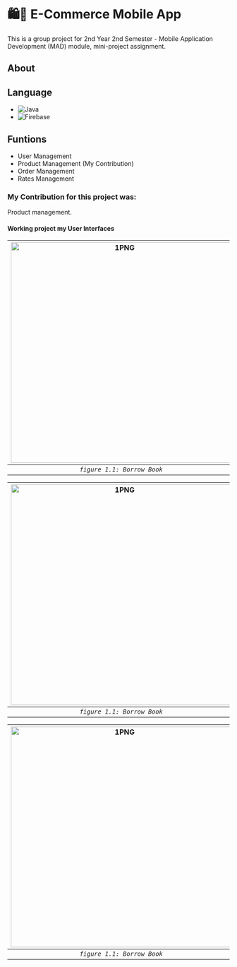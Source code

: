 # 🛍🛒 E-Commerce Mobile App
This is a group project for 2nd Year 2nd Semester - Mobile Application Development (MAD) module, mini-project assignment. 
## About
## Language 
* ![Java](https://img.shields.io/badge/Language-Java-brown)
* ![Firebase](https://img.shields.io/badge/Databse-Firebase-yellow)
## Funtions
* User Management
* Product Management (My Contribution)
* Order Management 
* Rates Management
### My Contribution for this project was:
Product management.

#### Working project my User Interfaces

  | <img width=500 alt="1PNG" src="https://user-images.githubusercontent.com/57215584/97003224-be5cf300-1558-11eb-8e23-0de5cb569482.png"> |<img  width=500 alt="2PNG" a src="https://user-images.githubusercontent.com/57215584/97003235-c4eb6a80-1558-11eb-8145-7687bafb9a5f.png">
|:--:|:--:|
| *`figure 1.1: Borrow Book`* | *`figure 1.2: Payments`* |

  | <img width=500 alt="1PNG" src="https://user-images.githubusercontent.com/57215584/97003241-c87ef180-1558-11eb-9e19-cf5dc5c33674.png"> |<img  width=500 alt="2PNG" a src="https://user-images.githubusercontent.com/57215584/97003250-cc127880-1558-11eb-84df-dde004b34195.png">
|:--:|:--:|
| *`figure 1.1: Borrow Book`* | *`figure 1.2: Payments`* |

  | <img width=500 alt="1PNG" src="https://user-images.githubusercontent.com/57215584/97003258-d03e9600-1558-11eb-936b-a782468a19af.png"> |<img  width=500 alt="2PNG" a src="https://user-images.githubusercontent.com/57215584/97003275-d5034a00-1558-11eb-91fb-01a82d9a6889.png">
|:--:|:--:|
| *`figure 1.1: Borrow Book`* | *`figure 1.2: Payments`* |
